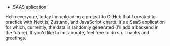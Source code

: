 * SAAS aplication

Hello everyone, today I'm uploading a project to GitHub that I created to practice with Next.js, Zustand, and JavaScript charts. It's a SaaS application for which, currently, the data is randomly generated (I'll add a backend in the future). If you'd like to collaborate, feel free to do so. Thanks and greetings.

